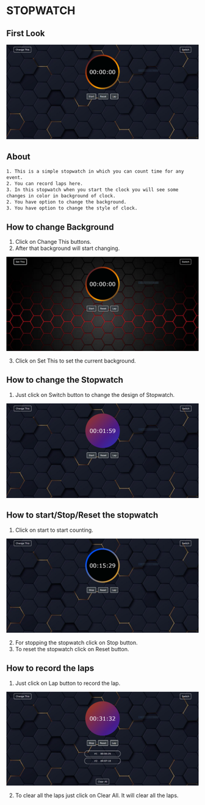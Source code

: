 # STOPWATCH
## First Look
![First Loook](./images/InitialPhoto.PNG)

## About
```
1. This is a simple stopwatch in which you can count time for any event.
2. You can record laps here.
3. In this stopwatch when you start the clock you will see some changes in color in background of clock.
2. You have option to change the background.
3. You have option to change the style of clock.
```
## How to change Background
1. Click on Change This buttons.
2. After that background will start changing.

![BackGround Changes](./images/backgroundChanges.PNG)

3. Click on Set This to set the current background.

## How to change the Stopwatch
1. Just click on Switch button to change the design of Stopwatch.

![Switch Clock](./images/switchclock.PNG)

## How to start/Stop/Reset the stopwatch
1. Click on start to start counting.

![Start Clock](./images/start.PNG)

2. For stopping the stopwatch click on Stop button.
3. To reset the stopwatch click on Reset button.

## How to record the laps
1. Just click on Lap button to record the lap.

![Record Laps](./images/Laps.PNG)

2. To clear all the laps just click on Clear All. It will clear all the laps.
